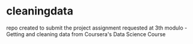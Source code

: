 # cleaningdata
repo created to submit the project assignment requested at 3th modulo - Getting and cleaning data from Coursera's Data Science Course 
